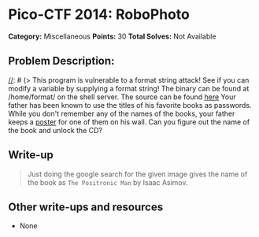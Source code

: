 # Pico-CTF 2014: RoboPhoto

**Category:** Miscellaneous
**Points:** 30
**Total Solves:** Not Available
## Problem Description:

[//]: # (> This program is vulnerable to a format string attack! See if you can modify a variable by supplying a format string! The binary can be found at /home/format/ on the shell server. The source can be found [here](format.c\).)
Your father has been known to use the titles of his favorite books as passwords. While you don't remember any of the names of the books, your father keeps a [poster](https://picoctf.com/problem-static/misc/robo-photo/robophoto.jpg) for one of them on his wall. Can you figure out the name of the book and unlock the CD?

## Write-up
[//]: # (> Your write up goes here.)
> Just doing the google search for the given image gives the name of the book as `The Positronic Man` by Isaac Asimov.

## Other write-ups and resources

* None

